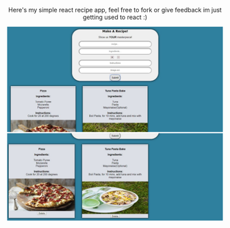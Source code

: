 <center>

<p>Here's my simple react recipe app, feel free to fork or give feedback im just getting used to react :)</p>

![Alt text](sc1.jpg?raw=true "sc1")
![Alt text](sc2.jpg?raw=true "sc2")



<center>